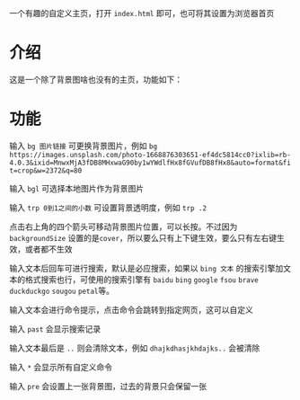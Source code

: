 一个有趣的自定义主页，打开 `index.html` 即可，也可将其设置为浏览器首页

# 介绍

这是一个除了背景图啥也没有的主页，功能如下：

# 功能

输入 `bg 图片链接` 可更换背景图片，例如 `bg https://images.unsplash.com/photo-1668876303651-ef4dc5814cc0?ixlib=rb-4.0.3&ixid=MnwxMjA3fDB8MHxwaG90by1wYWdlfHx8fGVufDB8fHx8&auto=format&fit=crop&w=2372&q=80`

输入 `bgl` 可选择本地图片作为背景图片

输入 `trp 0到1之间的小数` 可设置背景透明度，例如 `trp .2`

点击右上角的四个箭头可移动背景图片位置，可以长按。不过因为 `backgroundSize` 设置的是`cover`，所以要么只有上下键生效，要么只有左右键生效，或者都不生效

输入文本后回车可进行搜索，默认是必应搜索，如果以 `bing 文本` 的搜索引擎加文本的格式搜索也行，可使用的搜索引擎有 `baidu` `bing` `google` `fsou` `brave` `duckduckgo` `sougou` `petal`等。

输入文本会进行命令提示，点击命令会跳转到指定网页，这可以自定义

输入 `past` 会显示搜索记录

输入文本最后是 `..` 则会清除文本，例如 `dhajkdhasjkhdajks..` 会被清除

输入 `*` 会显示所有自定义命令

输入 `pre` 会设置上一张背景图，过去的背景只会保留一张
